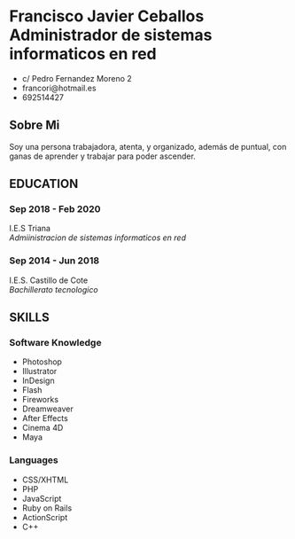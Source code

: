 <!DOCTYPE html PUBLIC "-//W3C//DTD XHTML 1.0 Transitional//EN" "http://www.w3.org/TR/xhtml1/DTD/xhtml1-transitional.dtd">
<html xmlns="http://www.w3.org/1999/xhtml">
<head>
<meta http-equiv="Content-Type" content="text/html; charset=UTF-8" />

<link type="text/css" rel="stylesheet" href="css/blue.css" />
<link type="text/css" rel="stylesheet" href="css/print.css" media="print"/>

<link href="css/ie7.css" rel="stylesheet" type="text/css" />
<![endif]-->

<link href="css/ie6.css" rel="stylesheet" type="text/css" />
<![endif]-->
</head>
<body>
<!-- Begin Wrapper -->
<div id="wrapper">
  <div class="wrapper-top"></div>
  <div class="wrapper-mid">
    <!-- Begin Paper -->
    <div id="paper">
      <div class="paper-top"></div>
      <div id="paper-mid">
        <div class="entry">
          <div class="self">
            <h1 class="name">Francisco Javier Ceballos<br />
              <span>Administrador de sistemas informaticos en red</span></h1>
            <ul>
              <li class="ad">c/ Pedro Fernandez Moreno 2</li>
              <li class="mail">francori@hotmail.es</li>
              <li class="tel">692514427</li>
            </ul>
        <div class="entry">
          <h2>Sobre Mi</h2>
          <p>Soy una persona trabajadora, atenta, y organizado, además de puntual, con ganas de
            aprender y trabajar para poder ascender.</p>
        </div>
        <!-- End 1st Row -->
        <!-- Begin 2nd Row -->
        <div class="entry">
          <h2>EDUCATION</h2>
          <div class="content">
            <h3>Sep 2018 - Feb 2020</h3>
            <p>I.E.S Triana <br />
              <em>Admiinistracion de sistemas informaticos en red</em></p>
          </div>
          <div class="content">
            <h3>Sep 2014 - Jun 2018</h3>
            <p>I.E.S. Castillo de Cote <br />
              <em>Bachillerato tecnologico</em></p>
          </div>
        </div>
        <div class="entry">
          <h2>SKILLS</h2>
          <div class="content">
            <h3>Software Knowledge</h3>
            <ul class="skills">
              <li>Photoshop</li>
              <li>Illustrator</li>
              <li>InDesign</li>
              <li>Flash</li>
              <li>Fireworks</li>
              <li>Dreamweaver</li>
              <li>After Effects</li>
              <li>Cinema 4D</li>
              <li>Maya</li>
            </ul>
          </div>
          <div class="content">
            <h3>Languages</h3>
            <ul class="skills">
              <li>CSS/XHTML</li>
              <li>PHP</li>
              <li>JavaScript</li>
              <li>Ruby on Rails</li>
              <li>ActionScript</li>
              <li>C++</li>
            </ul>
          </div>
        </div>
        <!-- End 4th Row -->
         <!-- Begin 5th Row -->

<!-- End Wrapper -->
</body>
</html>
